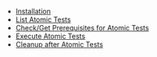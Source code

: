 * [Installation](https://github.com/redcanaryco/invoke-atomicredteam/wiki/Installing-Atomic-Red-Team)
* [List Atomic Tests]()
* [Check/Get Prerequisites for Atomic Tests]()
* [Execute Atomic Tests](https://github.com/redcanaryco/invoke-atomicredteam/wiki/Execute-Atomic-Tests)
* [Cleanup after Atomic Tests]()
